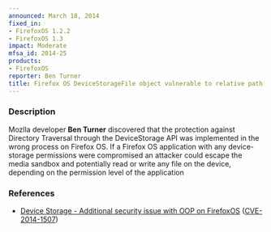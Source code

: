 ```yaml
---
announced: March 18, 2014
fixed_in:
- FirefoxOS 1.2.2
- FirefoxOS 1.3
impact: Moderate
mfsa_id: 2014-25
products:
- FirefoxOS
reporter: Ben Turner
title: Firefox OS DeviceStorageFile object vulnerable to relative path escape
---
```


<h3>Description</h3>

<p>Mozlla developer <strong>Ben Turner</strong> discovered that the protection
against Directory Traversal through the DeviceStorage API was implemented in the
wrong process on Firefox OS. If a Firefox OS application with any device-storage
permissions were compromised an attacker could escape the media sandbox and
potentially read or write any file on the device, depending on the permission
level of the application</p>

<h3>References</h3>

<ul>
  <li><a href="https://bugzilla.mozilla.org/show_bug.cgi?id=940684">
       Device Storage - Additional security issue with OOP on FirefoxOS</a> (<a href="http://cve.mitre.org/cgi-bin/cvename.cgi?name=CVE-2014-1507" class="ex-ref">CVE-2014-1507</a>)</li>
</ul>



